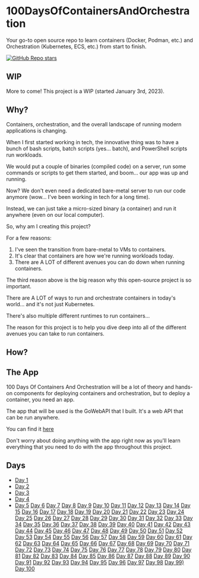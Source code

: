 # 100DaysOfContainersAndOrchestration
Your go-to open source repo to learn containers (Docker, Podman, etc.) and Orchestration (Kubernetes, ECS, etc.) from start to finish.

[![GitHub Repo stars](https://img.shields.io/github/stars/AdminTurnedDevOps/100DaysOfContainersAndOrchestration)](https://github.com/AdminTurnedDevOps/100DaysOfContainersAndOrchestrations)

## WIP
More to come! This project is a WIP (started January 3rd, 2023).

## Why?
Containers, orchestration, and the overall landscape of running modern applications is changing.

When I first started working in tech, the innovative thing was to have a bunch of bash scripts, batch scripts (yes... batch), and PowerShell scripts run workloads.

We would put a couple of binaries (compiled code) on a server, run some commands or scripts to get them started, and boom... our app was up and running.

Now? We don't even need a dedicated bare-metal server to run our code anymore (wow... I've been working in tech for a long time).

Instead, we can just take a micro-sized binary (a container) and run it anywhere (even on our local computer).

So, why am I creating this project?

For a few reasons:
1. I've seen the transition from bare-metal to VMs to containers.
2. It's clear that containers are how we're running workloads today.
3. There are A LOT of different avenues you can do down when running containers.

The third reason above is the big reason why this open-source project is so important.

There are A LOT of ways to run and orchestrate containers in today's world... and it's not just Kubernetes.

There's also multiple different runtimes to run containers...

The reason for this project is to help you dive deep into all of the different avenues you can take to run containers.

## How?


## The App
100 Days Of Containers And Orchestration will be a lot of theory and hands-on components for deploying containers and orchestration, but to deploy a container, you need an app.

The app that will be used is the GoWebAPI that I built. It's a web API that can be run anywhere.

You can find it [here](https://github.com/AdminTurnedDevOps/GoWebAPI)

Don't worry about doing anything with the app right now as you'll learn everything that you need to do with the app throughout this project.

## Days
- [Day 1]()
- [Day 2]()
- [Day 3]()
- [Day 4]()
- [Day 5]()
[Day 6]()
[Day 7]()
[Day 8]()
[Day 9]()
[Day 10]()
[Day 11]()
[Day 12]()
[Day 13]()
[Day 14]()
[Day 15]()
[Day 16]()
[Day 17]()
[Day 18]()
[Day 19]()
[Day 20]()
[Day 21]()
[Day 22]()
[Day 23]()
[Day 24]()
[Day 25]()
[Day 26]()
[Day 27]()
[Day 28]()
[Day 29]()
[Day 30]()
[Day 31]()
[Day 32]()
[Day 33]()
[Day 34]()
[Day 35]()
[Day 36]()
[Day 37]()
[Day 38]()
[Day 39]()
[Day 40]()
[Day 41]()
[Day 42]()
[Day 43]()
[Day 44]()
[Day 45]()
[Day 46]()
[Day 47]()
[Day 48]()
[Day 49]()
[Day 50]()
[Day 51]()
[Day 52]()
[Day 53]()
[Day 54]()
[Day 55]()
[Day 56]()
[Day 57]()
[Day 58]()
[Day 59]()
[Day 60]()
[Day 61]()
[Day 62]()
[Day 63]()
[Day 64]()
[Day 65]()
[Day 66]()
[Day 67]()
[Day 68]()
[Day 69]()
[Day 70]()
[Day 71]()
[Day 72]()
[Day 73]()
[Day 74]()
[Day 75]()
[Day 76]()
[Day 77]()
[Day 78]()
[Day 79]()
[Day 80]()
[Day 81]()
[Day 82]()
[Day 83]()
[Day 84]()
[Day 85]()
[Day 86]()
[Day 87]()
[Day 88]()
[Day 89]()
[Day 90]()
[Day 91]()
[Day 92]()
[Day 93]()
[Day 94]()
[Day 95]()
[Day 96]()
[Day 97]()
[Day 98]()
[Day 99)]()
[Day 100]()